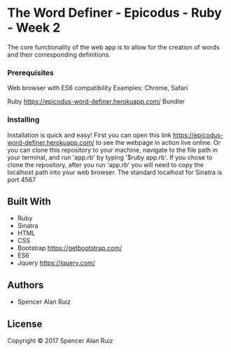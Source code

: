 # The Word Definer - Epicodus - Ruby - Week 2

The core functionality of the web app is to allow for the creation of words and their corresponding definitions.

### Prerequisites

Web browser with ES6 compatibility
Examples: Chrome, Safari

Ruby https://epicodus-word-definer.herokuapp.com/
Bundler

### Installing

Installation is quick and easy! First you can open this link https://epicodus-word-definer.herokuapp.com/ to see the webpage in action live online. Or you can clone this repository to your machine, navigate to the file path in your terminal, and run 'app.rb' by typing '$ruby app.rb'. If you chose to clone the repository, after you run 'app.rb' you will need to copy the localhost path into your web browser. The standard localhost for Sinatra is port 4567

## Built With

* Ruby
* Sinatra
* HTML
* CSS
* Bootstrap https://getbootstrap.com/
* ES6
* Jquery https://jquery.com/

## Authors

* Spencer Alan Ruiz

## License

Copyright © 2017 Spencer Alan Ruiz
